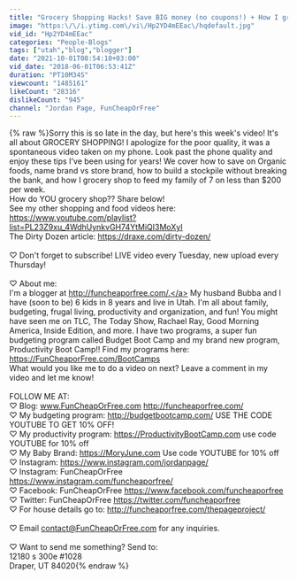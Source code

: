 ```yaml
---
title: "Grocery Shopping Hacks! Save BIG money (no coupons!) + How I grocery shop"
image: "https:\/\/i.ytimg.com\/vi\/Hp2YD4mEEac\/hqdefault.jpg"
vid_id: "Hp2YD4mEEac"
categories: "People-Blogs"
tags: ["utah","blog","blogger"]
date: "2021-10-01T08:54:10+03:00"
vid_date: "2018-06-01T06:53:41Z"
duration: "PT10M34S"
viewcount: "1485161"
likeCount: "28316"
dislikeCount: "945"
channel: "Jordan Page, FunCheapOrFree"
---
```

{% raw %}Sorry this is so late in the day, but here's this week's video! It's all about GROCERY SHOPPING! I apologize for the poor quality, it was a spontaneous video taken on my phone. Look past the phone quality and enjoy these tips I've been using for years! We cover how to save on Organic foods, name brand vs store brand, how to build a stockpile without breaking the bank, and how I grocery shop to feed my family of 7 on less than $200 per week. <br />How do YOU grocery shop?? Share below!<br />See my other shopping and food videos here: <a rel="nofollow" target="blank" href="https://www.youtube.com/playlist?list=PL23Z9xu_4WdhUynkvGH74YtMiQI3MoXyI">https://www.youtube.com/playlist?list=PL23Z9xu_4WdhUynkvGH74YtMiQI3MoXyI</a><br />The Dirty Dozen article: <a rel="nofollow" target="blank" href="https://draxe.com/dirty-dozen/">https://draxe.com/dirty-dozen/</a><br /><br />♡ Don't forget to subscribe! LIVE video every Tuesday, new upload every Thursday!<br /><br />♡ About me:<br />I'm a blogger at <a rel="nofollow" target="blank" href="http://funcheaporfree.com/.">http://funcheaporfree.com/.</a> My husband Bubba and I have (soon to be) 6 kids in 8 years and live in Utah. I'm all about family, budgeting, frugal living, productivity and organization, and fun! You might have seen me on TLC, The Today Show, Rachael Ray, Good Morning America, Inside Edition, and more. I have two programs, a super fun budgeting program called Budget Boot Camp  and my brand new program, Productivity Boot Camp!! Find my programs here: <a rel="nofollow" target="blank" href="https://FunCheaporFree.com/BootCamps">https://FunCheaporFree.com/BootCamps</a><br />What would you like me to do a video on next? Leave a comment in my video and let me know!<br /><br />FOLLOW ME AT:<br />♡ Blog: www.FunCheapOrFree.com <a rel="nofollow" target="blank" href="http://funcheaporfree.com/">http://funcheaporfree.com/</a><br />♡ My budgeting program: <a rel="nofollow" target="blank" href="http://budgetbootcamp.com/">http://budgetbootcamp.com/</a> USE THE CODE YOUTUBE TO GET 10% OFF!<br />♡ My productivity program: <a rel="nofollow" target="blank" href="https://ProductivityBootCamp.com">https://ProductivityBootCamp.com</a> use code YOUTUBE for 10% off<br />♡ My Baby Brand: <a rel="nofollow" target="blank" href="https://MoryJune.com">https://MoryJune.com</a> Use code YOUTUBE for 10% off<br />♡ Instagram: <a rel="nofollow" target="blank" href="https://www.instagram.com/jordanpage/">https://www.instagram.com/jordanpage/</a><br />♡ Instagram: FunCheapOrFree <a rel="nofollow" target="blank" href="https://www.instagram.com/funcheaporfree/">https://www.instagram.com/funcheaporfree/</a><br />♡ Facebook: FunCheapOrFree <a rel="nofollow" target="blank" href="https://www.facebook.com/funcheaporfree">https://www.facebook.com/funcheaporfree</a><br />♡ Twitter: FunCheapOrFree <a rel="nofollow" target="blank" href="https://twitter.com/funcheaporfree">https://twitter.com/funcheaporfree</a><br />♡ For house details go to: <a rel="nofollow" target="blank" href="http://funcheaporfree.com/thepageproject/">http://funcheaporfree.com/thepageproject/</a><br /><br />♡ Email contact@FunCheapOrFree.com for any inquiries.<br /><br />♡ Want to send me something? Send to:<br />     12180 s 300e #1028<br />     Draper, UT 84020{% endraw %}
